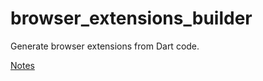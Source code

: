 # browser_extensions_builder

Generate browser extensions from Dart code.

[Notes](https://docs.google.com/document/d/1HhaDNscBqbhKL2aH_868dGv8N7UKCaPPqEWCbQzn3cA/edit?usp=sharing)